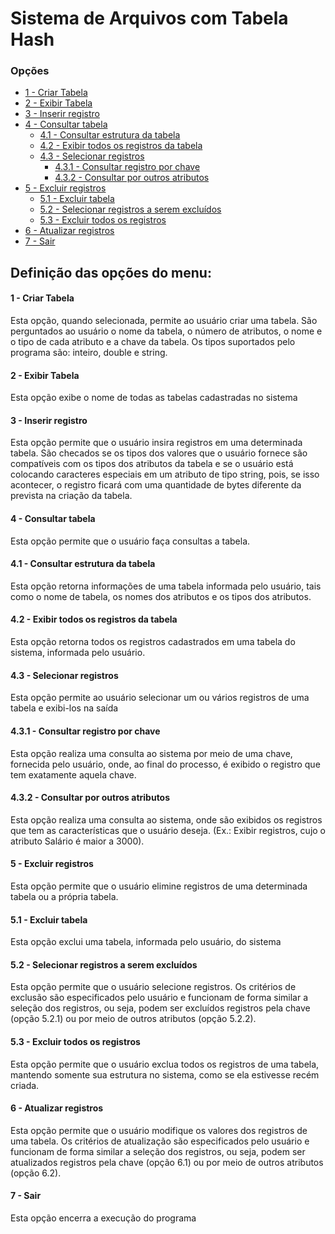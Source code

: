 # Sistema de Arquivos com Tabela Hash

### Opções
- [1 - Criar Tabela](#1---criar-tabela) <!---noqa-->
- [2 - Exibir Tabela](#2---exibir-tabela)
- [3 - Inserir registro](#3---inserir-registro)
- [4 - Consultar tabela](#4---consultar-tabela)
  - [4.1 - Consultar estrutura da tabela](#41---consultar-estrutura-da-tabela)
  - [4.2 - Exibir todos os registros da tabela](#42---exibir-todos-os-registros-da-tabela)
  - [4.3 - Selecionar registros](#43---selecionar-registros)
    - [4.3.1 - Consultar registro por chave](#431---consultar-registro-por-chave)
    - [4.3.2 - Consultar por outros atributos](#432---consultar-por-outros-atributos)
- [5 - Excluir registros](#5---excluir-registros)
  - [5.1 - Excluir tabela](#51---excluir-tabela)
  - [5.2 - Selecionar registros a serem excluídos](#52---selecionar-registros-a-serem-excluídos)
  - [5.3 - Excluir todos os registros](#53---excluir-todos-os-registros)
- [6 - Atualizar registros](#6---atualizar-registros)
- [7 - Sair](#7---sair)

## Definição das opções do menu:

#### 1 - Criar Tabela
Esta opção, quando selecionada, permite ao usuário criar uma tabela. São perguntados ao usuário o
nome da tabela, o número de atributos, o nome e o tipo de cada atributo e a chave da tabela. Os
tipos suportados pelo programa são: inteiro, double e string.

#### 2 - Exibir Tabela
Esta opção exibe o nome de todas as tabelas cadastradas no sistema

#### 3 - Inserir registro
Esta opção permite que o usuário insira registros em uma determinada tabela. São checados se os
tipos dos valores que o usuário fornece são compatíveis com os tipos dos atributos da tabela e se o
usuário está colocando caracteres especiais em um atributo de tipo string, pois, se isso acontecer, o
registro ficará com uma quantidade de bytes diferente da prevista na criação da tabela.

#### 4 - Consultar tabela
Esta opção permite que o usuário faça consultas a tabela.

#### 4.1 - Consultar estrutura da tabela
Esta opção retorna informações de uma tabela informada pelo usuário, tais como o nome de tabela,
os nomes dos atributos e os tipos dos atributos.

#### 4.2 - Exibir todos os registros da tabela
Esta opção retorna todos os registros cadastrados em uma tabela do sistema, informada pelo usuário.

#### 4.3 - Selecionar registros
Esta opção permite ao usuário selecionar um ou vários registros de uma tabela e exibi-los na saída

#### 4.3.1 - Consultar registro por chave 
Esta opção realiza uma consulta ao sistema por meio de uma chave, fornecida pelo usuário, onde,
ao final do processo, é exibido o registro que tem exatamente aquela chave.

#### 4.3.2 - Consultar por outros atributos
Esta opção realiza uma consulta ao sistema, onde são exibidos os registros que tem as
características que o usuário deseja. (Ex.: Exibir registros, cujo o atributo Salário é maior a 3000).

#### 5 - Excluir registros
Esta opção permite que o usuário elimine registros de uma determinada tabela ou a própria tabela. 

#### 5.1 - Excluir tabela
Esta opção exclui uma tabela, informada pelo usuário, do sistema

#### 5.2 - Selecionar registros a serem excluídos
Esta opção permite que o usuário selecione registros. Os critérios de exclusão são especificados
pelo usuário e funcionam de forma similar a seleção dos registros, ou seja, podem ser excluídos
registros pela chave (opção 5.2.1) ou por meio de outros atributos (opção 5.2.2).

#### 5.3 - Excluir todos os registros
Esta opção permite que o usuário exclua todos os registros de uma tabela, mantendo somente sua
estrutura no sistema, como se ela estivesse recém criada.

#### 6 - Atualizar registros
Esta opção permite que o usuário modifique os valores dos registros de uma tabela. Os critérios de
atualização são especificados pelo usuário e funcionam de forma similar a seleção dos registros, ou
seja, podem ser atualizados registros pela chave (opção 6.1) ou por meio de outros atributos (opção
6.2).

#### 7 - Sair
Esta opção encerra a execução do programa